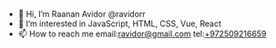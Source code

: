 - 👋 Hi, I’m Raanan Avidor @ravidorr
- 👀 I’m interested in JavaScript, HTML, CSS, Vue, React
- 📫 How to reach me email:ravidor@gmail.com tel:[+972509216659](tel:+972509216659)

<!---
ravidorr/ravidorr is a ✨ special ✨ repository because its `README.md` (this file) appears on your GitHub profile.
You can click the Preview link to take a look at your changes.
--->
